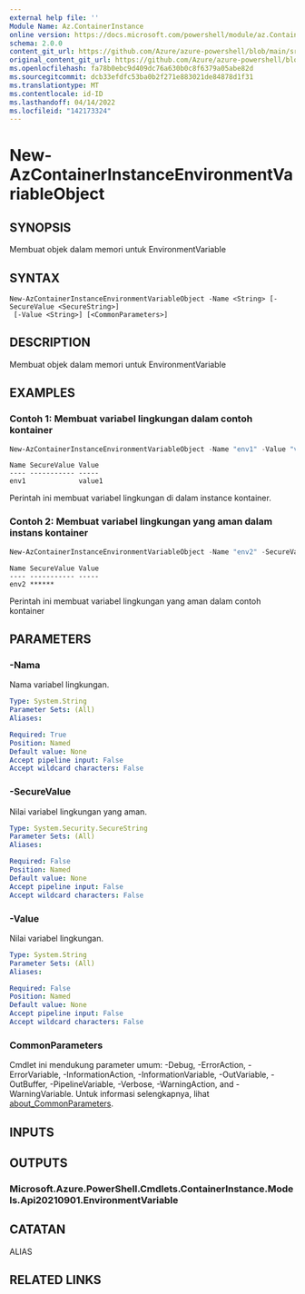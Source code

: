 ```yaml
---
external help file: ''
Module Name: Az.ContainerInstance
online version: https://docs.microsoft.com/powershell/module/az.ContainerInstance/new-AzContainerInstanceEnvironmentVariableObject
schema: 2.0.0
content_git_url: https://github.com/Azure/azure-powershell/blob/main/src/ContainerInstance/help/New-AzContainerInstanceEnvironmentVariableObject.md
original_content_git_url: https://github.com/Azure/azure-powershell/blob/main/src/ContainerInstance/help/New-AzContainerInstanceEnvironmentVariableObject.md
ms.openlocfilehash: fa78b0ebc9d409dc76a630b0c8f6379a05abe82d
ms.sourcegitcommit: dcb33efdfc53ba0b2f271e883021de84878d1f31
ms.translationtype: MT
ms.contentlocale: id-ID
ms.lasthandoff: 04/14/2022
ms.locfileid: "142173324"
---
```

# New-AzContainerInstanceEnvironmentVariableObject

## SYNOPSIS
Membuat objek dalam memori untuk EnvironmentVariable

## SYNTAX

```
New-AzContainerInstanceEnvironmentVariableObject -Name <String> [-SecureValue <SecureString>]
 [-Value <String>] [<CommonParameters>]
```

## DESCRIPTION
Membuat objek dalam memori untuk EnvironmentVariable

## EXAMPLES

### Contoh 1: Membuat variabel lingkungan dalam contoh kontainer
```powershell
New-AzContainerInstanceEnvironmentVariableObject -Name "env1" -Value "value1"
```

```output
Name SecureValue Value
---- ----------- -----
env1             value1
```

Perintah ini membuat variabel lingkungan di dalam instance kontainer.

### Contoh 2: Membuat variabel lingkungan yang aman dalam instans kontainer
```powershell
New-AzContainerInstanceEnvironmentVariableObject -Name "env2" -SecureValue (ConvertTo-SecureString -String "******" -AsPlainText -Force)
```

```output
Name SecureValue Value
---- ----------- -----
env2 ******
```

Perintah ini membuat variabel lingkungan yang aman dalam contoh kontainer

## PARAMETERS

### -Nama
Nama variabel lingkungan.

```yaml
Type: System.String
Parameter Sets: (All)
Aliases:

Required: True
Position: Named
Default value: None
Accept pipeline input: False
Accept wildcard characters: False
```

### -SecureValue
Nilai variabel lingkungan yang aman.

```yaml
Type: System.Security.SecureString
Parameter Sets: (All)
Aliases:

Required: False
Position: Named
Default value: None
Accept pipeline input: False
Accept wildcard characters: False
```

### -Value
Nilai variabel lingkungan.

```yaml
Type: System.String
Parameter Sets: (All)
Aliases:

Required: False
Position: Named
Default value: None
Accept pipeline input: False
Accept wildcard characters: False
```

### CommonParameters
Cmdlet ini mendukung parameter umum: -Debug, -ErrorAction, -ErrorVariable, -InformationAction, -InformationVariable, -OutVariable, -OutBuffer, -PipelineVariable, -Verbose, -WarningAction, and -WarningVariable. Untuk informasi selengkapnya, lihat [about_CommonParameters](http://go.microsoft.com/fwlink/?LinkID=113216).

## INPUTS

## OUTPUTS

### Microsoft.Azure.PowerShell.Cmdlets.ContainerInstance.Models.Api20210901.EnvironmentVariable

## CATATAN

ALIAS

## RELATED LINKS

